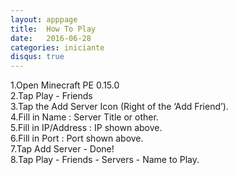 ```yaml
---
layout: apppage
title:  How To Play
date:   2016-06-28
categories: iniciante
disqus: true
---
```

1.Open Minecraft PE 0.15.0  
2.Tap Play - Friends  
3.Tap the Add Server Icon (Right of the ‘Add Friend’).  
4.Fill in Name : Server Title or other.  
5.Fill in IP/Address : IP shown above.  
6.Fill in Port : Port shown above.  
7.Tap Add Server - Done!  
8.Tap Play - Friends - Servers - Name to Play.  



